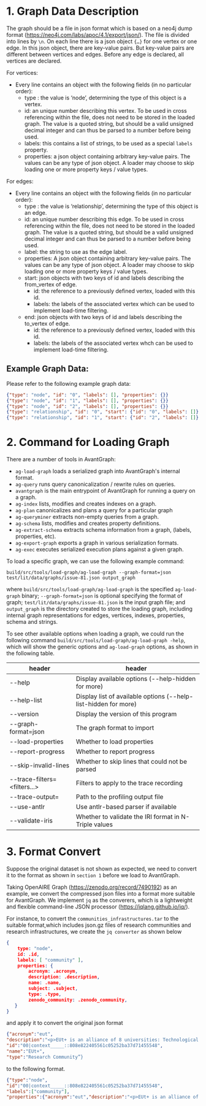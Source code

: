 # 1\. Graph Data Description

The graph should be a file in json format which is based on a neo4j dump format (https://neo4j.com/labs/apoc/4.1/export/json/). The file is divided into lines by `\n`. On each line there is a json object `{…}` for one vertex or one edge. In this json object, there are key-value pairs. But key-value pairs are different between vertices and edges. Before any edge is declared, all vertices are declared.

For vertices:

- Every line contains an object with the following fields (in no particular order):
  * type : the value is ‘node’, determining the type of this object is a vertex.
  * id: an unique number describing this vertex. To be used in cross referencing within the file, does not need to be stored in the loaded graph. The value is a quoted string, but should be a valid unsigned decimal integer and can thus be parsed to a number before being used.
  * labels: this contains a list of strings, to be used as a special `labels` property.
  * properties: a json object containing arbitrary key-value pairs. The values can be any type of json object. A loader may choose to skip loading one or more property keys / value types.

For edges:

* Every line contains an object with the following fields (in no particular order):
  * type : the value is ‘relationship’, determining the type of this object is an edge.
  * id: an unique number describing this edge. To be used in cross referencing within the file, does not need to be stored in the loaded graph. The value is a quoted string, but should be a valid unsigned decimal integer and can thus be parsed to a number before being used.
  * label: the string to use as the edge label.
  * properties: A json object containing arbitrary key-value pairs. The values can be any type of json object. A loader may choose to skip loading one or more property keys / value types.
  * start: json objects with two keys of id and labels describing the from_vertex of edge.
    * id: the reference to a previously defined vertex, loaded with this id.
    * labels: the labels of the associated vertex which can be used to implement load-time filtering.
  * end: json objects with two keys of id and labels describing the to_vertex of edge.
    * id: the reference to a previously defined vertex, loaded with this id.
    * labels: the labels of the associated vertex whch can be used to implement load-time filtering.

## Example Graph Data:

Please refer to the following example graph data:

```json
{"type": "node", "id": "0", "labels": [], "properties": {}} 
{"type": "node", "id": "1", "labels": [], "properties": {}} 
{"type": "node", "id": "2", "labels": [], "properties": {}} 
{"type": "relationship", "id": "0", "start": {"id": "0", "labels": []}, "end": {"id": "1", "labels": []}, "label": "https://testdata.avantgraph.io/edge-label/0", "properties": {}} 
{"type": "relationship", "id": "1", "start": {"id": "2", "labels": []}, "end": {"id": "1", "labels": []}, "label": "https://testdata.avantgraph.io/edge-label/0", "properties": {}}
```

# 2\. Command for Loading Graph

There are a number of tools in AvantGraph:

* `ag-load-graph` loads a serialized graph into AvantGraph's internal format.
* `ag-query` runs query canonicalization / rewrite rules on queries.
* `avantgraph` is the main entrypoint of AvantGraph for running a query on a graph.
* `ag-index` lists, modifies and creates indexes on a graph.
* `ag-plan` canonicalizes and plans a query for a particular graph
* `ag-queryminer` extracts non-empty queries from a graph.
* `ag-schema` lists, modifies and creates property definitions.
* `ag-extract-schema` extracts schema information from a graph, (labels, properties, etc).
* `ag-export-graph` exports a graph in various serialization formats.
* `ag-exec` executes serialized execution plans against a given graph.

To load a specific graph, we can use the following example command:

`build/src/tools/load-graph/ag-load-graph --graph-format=json test/lit/data/graphs/issue-81.json output_graph`

where `build/src/tools/load-graph/ag-load-graph` is the specified `ag-load-graph` binary; `--graph-format=json` is optional specifying the format of graph; `test/lit/data/graphs/issue-81.json` is the input graph file; and `output_graph` is the directory created to store the loading graph, including internal graph representations for edges, vertices, indexes, properties, schema and strings.

To see other available options when loading a graph, we could run the following command `build/src/tools/load-graph/ag-load-graph -help`, which will show the generic options and `ag-load-graph` options, as shown in the following table.

| header | header |
|--------|--------|
| \--help | Display available options (--help-hidden for more) |
| \--help-list | Display list of available options (--help-list-hidden for more) |
| \--version | Display the version of this program |
| \--graph-format=json | The graph format to import |
| \--load-properties | Whether to load properties |
| \--report-progress | Whether to report progress |
| \--skip-invalid-lines | Whether to skip lines that could not be parsed |
| \--trace-filters=\<filters...\> | Filters to apply to the trace recording |
| \--trace-output= | Path to the profiling output file |
| \--use-antlr | Use antlr-based parser if available |
| \--validate-iris | Whether to validate the IRI format in N-Triple values |

# 3\. Format Convert

Suppose the original dataset is not shown as expected, we need to convert it to the format as shown in `section 1` before we load to AvantGraph.

Taking OpenAIRE Graph (https://zenodo.org/record/7490192) as an example, we convert the compressed json files into a format more suitable for AvantGraph. We implement `jq` as the converers, which is a lightweight and flexible command-line JSON processor (https://jqlang.github.io/jq/).

For instance, to convert the `communities_infrastructures.tar` to the suitable format,which includes json.gz files of research communities and research infrastructures, we create the `jq converter` as shown below

```json
{
    type: "node",
    id: .id,
    labels: [ "community" ],
    properties: {
        acronym: .acronym,
        description: .description,
        name: .name,
        subject: .subject,
        type: .type,
        zenodo_community: .zenodo_community,
   }
}
```

and apply it to convert the original json format

```json
{"acronym":"eut",
"description":"<p>EUt+ is an alliance of 8 universities: Technological University Dublin, Riga Technical University, Cyprus University of Technology, Technical University of Cluj-Napoca, Polytechnic University of Cartagena, University of Technology of Troyes, Technical University of Sofia and Hochschule Darmstadt.</p>",
"id":"00|context_____::808e822405561c05252ba37d71455548",
"name":"EUt+",
"type":"Research Community”}
```

to the following format.

```json
{"type":"node",
"id":"00|context_____::808e822405561c05252ba37d71455548",
"labels":["community"],
"properties":{"acronym":"eut","description":"<p>EUt+ is an alliance of 8 universities: Technological University Dublin, Riga Technical University, Cyprus University of Technology, Technical University of Cluj-Napoca, Polytechnic University of Cartagena, University of Technology of Troyes, Technical University of Sofia and Hochschule Darmstadt.</p>","name":"EUt+","subject":null,"type":"Research Community”,"zenodo_community":null}}
```